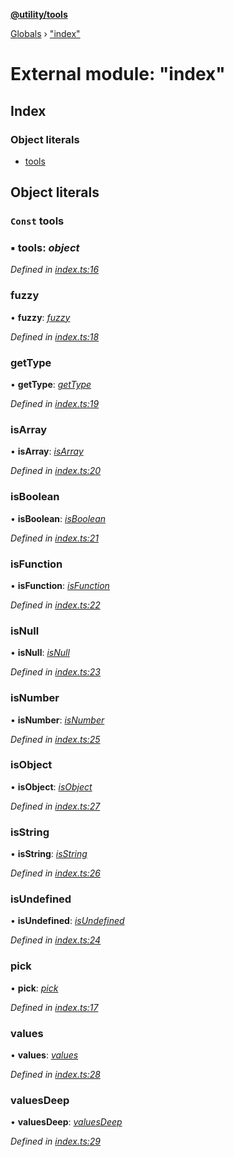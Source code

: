 **[@utility/tools](../README.md)**

[Globals](../globals.md) › ["index"](_index_.md)

# External module: "index"

## Index

### Object literals

* [tools](_index_.md#const-tools)

## Object literals

### `Const` tools

### ▪ **tools**: *object*

*Defined in [index.ts:16](https://github.com/Wimjiang/utility/blob/f148596/src/index.ts#L16)*

###  fuzzy

• **fuzzy**: *[fuzzy](_fuzzy_.md#fuzzy)*

*Defined in [index.ts:18](https://github.com/Wimjiang/utility/blob/f148596/src/index.ts#L18)*

###  getType

• **getType**: *[getType](_type_.md#gettype)*

*Defined in [index.ts:19](https://github.com/Wimjiang/utility/blob/f148596/src/index.ts#L19)*

###  isArray

• **isArray**: *[isArray](_type_.md#isarray)*

*Defined in [index.ts:20](https://github.com/Wimjiang/utility/blob/f148596/src/index.ts#L20)*

###  isBoolean

• **isBoolean**: *[isBoolean](_type_.md#isboolean)*

*Defined in [index.ts:21](https://github.com/Wimjiang/utility/blob/f148596/src/index.ts#L21)*

###  isFunction

• **isFunction**: *[isFunction](_type_.md#isfunction)*

*Defined in [index.ts:22](https://github.com/Wimjiang/utility/blob/f148596/src/index.ts#L22)*

###  isNull

• **isNull**: *[isNull](_type_.md#isnull)*

*Defined in [index.ts:23](https://github.com/Wimjiang/utility/blob/f148596/src/index.ts#L23)*

###  isNumber

• **isNumber**: *[isNumber](_type_.md#isnumber)*

*Defined in [index.ts:25](https://github.com/Wimjiang/utility/blob/f148596/src/index.ts#L25)*

###  isObject

• **isObject**: *[isObject](_type_.md#isobject)*

*Defined in [index.ts:27](https://github.com/Wimjiang/utility/blob/f148596/src/index.ts#L27)*

###  isString

• **isString**: *[isString](_type_.md#isstring)*

*Defined in [index.ts:26](https://github.com/Wimjiang/utility/blob/f148596/src/index.ts#L26)*

###  isUndefined

• **isUndefined**: *[isUndefined](_type_.md#isundefined)*

*Defined in [index.ts:24](https://github.com/Wimjiang/utility/blob/f148596/src/index.ts#L24)*

###  pick

• **pick**: *[pick](_pick_.md#pick)*

*Defined in [index.ts:17](https://github.com/Wimjiang/utility/blob/f148596/src/index.ts#L17)*

###  values

• **values**: *[values](_values_.md#values)*

*Defined in [index.ts:28](https://github.com/Wimjiang/utility/blob/f148596/src/index.ts#L28)*

###  valuesDeep

• **valuesDeep**: *[valuesDeep](_valuesdeep_.md#valuesdeep)*

*Defined in [index.ts:29](https://github.com/Wimjiang/utility/blob/f148596/src/index.ts#L29)*